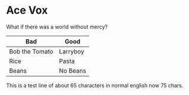 # Ace Vox

What if there was a world without mercy?

| Bad | Good |
| --- | ---  |
| Bob the Tomato | Larryboy |
| Rice | Pasta |
| Beans | No Beans |

This is a test line of about 65 characters in normal english now 75 chars.